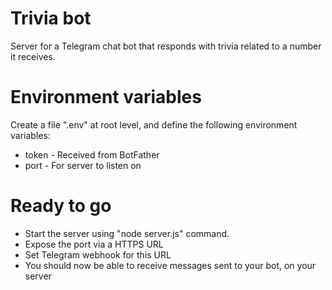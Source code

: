 # Trivia bot
Server for a Telegram chat bot that responds with trivia related to a number it receives.

# Environment variables
Create a file ".env" at root level, and define the following environment variables:
- token - Received from BotFather
- port - For server to listen on

# Ready to go
- Start the server using "node server.js" command.
- Expose the port via a HTTPS URL
- Set Telegram webhook for this URL
- You should now be able to receive messages sent to your bot, on your server
